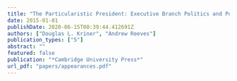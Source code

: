```yaml
---
title: "The Particularistic President: Executive Branch Politics and Political Inequality"
date: 2015-01-01
publishDate: 2020-06-15T00:39:44.412691Z
authors: ["Douglas L. Kriner", "Andrew Reeves"]
publication_types: ["5"]
abstract: ""
featured: false
publication: "*Cambridge University Press*"
url_pdf: "papers/appearances.pdf"
---
```


